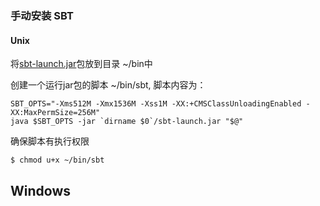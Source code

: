 ### 手动安装 SBT

#### Unix

将[sbt-launch.jar][sbt-jar]包放到目录 ~/bin中

创建一个运行jar包的脚本 ~/bin/sbt, 脚本内容为：

```
SBT_OPTS="-Xms512M -Xmx1536M -Xss1M -XX:+CMSClassUnloadingEnabled -XX:MaxPermSize=256M"
java $SBT_OPTS -jar `dirname $0`/sbt-launch.jar "$@"
```

确保脚本有执行权限

```
$ chmod u+x ~/bin/sbt
```

## Windows

[sbt-jar]:(http://repo.typesafe.com/typesafe/ivy-releases/org.scala-sbt/sbt-launch/0.13.5/sbt-launch.jar)

